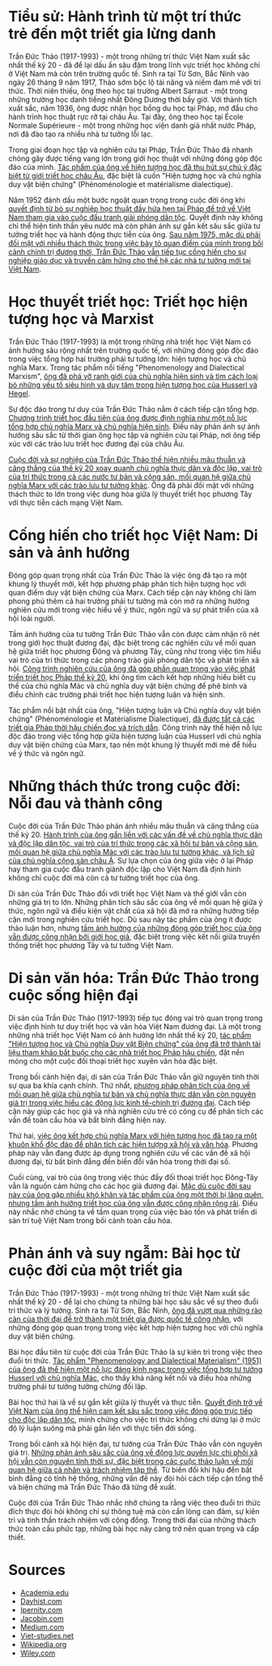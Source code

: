 # Tiểu sử: Hành trình từ một trí thức trẻ đến một triết gia lừng danh

Trần Đức Thảo (1917-1993) - một trong những trí thức Việt Nam xuất sắc nhất thế kỷ 20 - đã để lại dấu ấn sâu đậm trong lĩnh vực triết học không chỉ ở Việt Nam mà còn trên trường quốc tế. Sinh ra tại Từ Sơn, Bắc Ninh vào ngày 26 tháng 9 năm 1917, Thảo sớm bộc lộ tài năng và niềm đam mê với tri thức. Thời niên thiếu, ông theo học tại trường Albert Sarraut - một trong những trường học danh tiếng nhất Đông Dương thời bấy giờ. Với thành tích xuất sắc, năm 1936, ông được nhận học bổng du học tại Pháp, mở đầu cho hành trình học thuật rực rỡ tại châu Âu. Tại đây, ông theo học tại École Normale Supérieure - một trong những học viện danh giá nhất nước Pháp, nơi đã đào tạo ra nhiều nhà tư tưởng lỗi lạc.

Trong giai đoạn học tập và nghiên cứu tại Pháp, Trần Đức Thảo đã nhanh chóng gây được tiếng vang lớn trong giới học thuật với những đóng góp độc đáo của mình. [Tác phẩm của ông về hiện tượng học đã thu hút sự chú ý đặc biệt từ giới triết học châu Âu](https://www.ipernity.com/blog/235050/512209), đặc biệt là cuốn "Hiện tượng học và chủ nghĩa duy vật biện chứng" (Phénoménologie et matérialisme dialectique).

Năm 1952 đánh dấu một bước ngoặt quan trọng trong cuộc đời ông khi [quyết định từ bỏ sự nghiệp học thuật đầy hứa hẹn tại Pháp để trở về Việt Nam tham gia vào cuộc đấu tranh giải phóng dân tộc](https://medium.com/philosophytoday/tran-duc-thao-from-star-of-philosophy-to-anonymity-poverty-and-despair-56aa67eb464b). Quyết định này không chỉ thể hiện tinh thần yêu nước mà còn phản ánh sự gắn kết sâu sắc giữa tư tưởng triết học và hành động thực tiễn của ông. [Sau năm 1975, mặc dù phải đối mặt với nhiều thách thức trong việc bày tỏ quan điểm của mình trong bối cảnh chính trị đương thời, Trần Đức Thảo vẫn tiếp tục cống hiến cho sự nghiệp giáo dục và truyền cảm hứng cho thế hệ các nhà tư tưởng mới tại Việt Nam](https://dayhist.com/persons/tran-duc-thao-vietnamese-philosopher).

# Học thuyết triết học: Triết học hiện tượng học và Marxist

Trần Đức Thảo (1917-1993) là một trong những nhà triết học Việt Nam có ảnh hưởng sâu rộng nhất trên trường quốc tế, với những đóng góp độc đáo trong việc tổng hợp hai trường phái tư tưởng lớn: hiện tượng học và chủ nghĩa Marx. Trong tác phẩm nổi tiếng "Phenomenology and Dialectical Marxism", [ông đã phá vỡ ranh giới của chủ nghĩa hiện sinh và tìm cách loại bỏ những yếu tố siêu hình và duy tâm trong hiện tượng học của Husserl và Hegel](https://viet-studies.net/TDThao/TDThao_DJHerman.htm).

Sự độc đáo trong tư duy của Trần Đức Thảo nằm ở cách tiếp cận tổng hợp. [Chương trình triết học đầu tiên của ông được định nghĩa như một nỗ lực tổng hợp chủ nghĩa Marx và chủ nghĩa hiện sinh](https://www.ipernity.com/blog/235050/512209). Điều này phản ánh sự ảnh hưởng sâu sắc từ thời gian ông học tập và nghiên cứu tại Pháp, nơi ông tiếp xúc với các trào lưu triết học đương đại của châu Âu.

[Cuộc đời và sự nghiệp của Trần Đức Thảo thể hiện nhiều mâu thuẫn và căng thẳng của thế kỷ 20 xoay quanh chủ nghĩa thực dân và độc lập, vai trò của trí thức trong cả các nước tư bản và cộng sản, mối quan hệ giữa chủ nghĩa Marx với các trào lưu tư tưởng khác](https://jacobin.com/2024/02/tran-duc-thao-vietnam-marxism). Ông đã phải đối mặt với những thách thức to lớn trong việc dung hòa giữa lý thuyết triết học phương Tây với thực tiễn cách mạng Việt Nam.

# Cống hiến cho triết học Việt Nam: Di sản và ảnh hưởng

Đóng góp quan trọng nhất của Trần Đức Thảo là việc ông đã tạo ra một khung lý thuyết mới, kết hợp phương pháp phân tích hiện tượng học với quan điểm duy vật biện chứng của Marx. Cách tiếp cận này không chỉ làm phong phú thêm cả hai trường phái tư tưởng mà còn mở ra những hướng nghiên cứu mới trong việc hiểu về ý thức, ngôn ngữ và sự phát triển của xã hội loài người.

Tầm ảnh hưởng của tư tưởng Trần Đức Thảo vẫn còn được cảm nhận rõ nét trong giới học thuật đương đại, đặc biệt trong các nghiên cứu về mối quan hệ giữa triết học phương Đông và phương Tây, cũng như trong việc tìm hiểu vai trò của trí thức trong các phong trào giải phóng dân tộc và phát triển xã hội. [Công trình nghiên cứu của ông đã góp phần quan trọng vào việc phát triển triết học Pháp thế kỷ 20](https://compass.onlinelibrary.wiley.com/doi/pdf/10.1111/phc3.12650), khi ông tìm cách kết hợp những hiểu biết cụ thể của chủ nghĩa Mác và chủ nghĩa duy vật biện chứng để phê bình và điều chỉnh các trường phái triết học hiện tượng luận và hiện sinh.

Tác phẩm nổi bật nhất của ông, "Hiện tượng luận và Chủ nghĩa duy vật biện chứng" (Phénoménologie et Matérialisme Dialectique), [đã được tất cả các triết gia Pháp thời hậu chiến đọc và trích dẫn](https://medium.com/philosophytoday/tran-duc-thao-from-star-of-philosophy-to-anonymity-poverty-and-despair-56aa67eb464b). Công trình này thể hiện nỗ lực độc đáo trong việc tổng hợp giữa hiện tượng luận của Husserl với chủ nghĩa duy vật biện chứng của Marx, tạo nên một khung lý thuyết mới mẻ để hiểu về ý thức và ngôn ngữ.

# Những thách thức trong cuộc đời: Nỗi đau và thành công

Cuộc đời của Trần Đức Thảo phản ánh nhiều mâu thuẫn và căng thẳng của thế kỷ 20. [Hành trình của ông gắn liền với các vấn đề về chủ nghĩa thực dân và độc lập dân tộc, vai trò của trí thức trong các xã hội tư bản và cộng sản, mối quan hệ giữa chủ nghĩa Mác với các trào lưu tư tưởng khác, và lịch sử của chủ nghĩa cộng sản châu Á](https://jacobin.com/2024/02/tran-duc-thao-vietnam-marxism). Sự lựa chọn của ông giữa việc ở lại Pháp hay tham gia cuộc đấu tranh giành độc lập cho Việt Nam đã định hình không chỉ cuộc đời mà còn cả tư tưởng triết học của ông.

Di sản của Trần Đức Thảo đối với triết học Việt Nam và thế giới vẫn còn những giá trị to lớn. Những phân tích sâu sắc của ông về mối quan hệ giữa ý thức, ngôn ngữ và điều kiện vật chất của xã hội đã mở ra những hướng tiếp cận mới trong nghiên cứu triết học. Dù sau này tác phẩm của ông ít được thảo luận hơn, nhưng [tầm ảnh hưởng của những đóng góp triết học của ông vẫn được công nhận bởi giới học giả](https://medium.com/philosophytoday/tran-duc-thao-from-star-of-philosophy-to-anonymity-poverty-and-despair-56aa67eb464b), đặc biệt trong việc kết nối giữa truyền thống triết học phương Tây và tư tưởng Việt Nam.

# Di sản văn hóa: Trần Đức Thảo trong cuộc sống hiện đại

Di sản của Trần Đức Thảo (1917-1993) tiếp tục đóng vai trò quan trọng trong việc định hình tư duy triết học và văn hóa Việt Nam đương đại. Là một trong những nhà triết học Việt Nam có ảnh hưởng lớn nhất thế kỷ 20, [tác phẩm "Hiện tượng học và Chủ nghĩa Duy vật Biện chứng" của ông đã trở thành tài liệu tham khảo bắt buộc cho các nhà triết học Pháp hậu chiến](https://medium.com/philosophytoday/tran-duc-thao-from-star-of-philosophy-to-anonymity-poverty-and-despair-56aa67eb464b), đặt nền móng cho một cuộc đối thoại triết học xuyên văn hóa đặc biệt.

Trong bối cảnh hiện đại, di sản của Trần Đức Thảo vẫn giữ nguyên tính thời sự qua ba khía cạnh chính. Thứ nhất, [phương pháp phân tích của ông về mối quan hệ giữa chủ nghĩa tư bản và chủ nghĩa thực dân vẫn còn nguyên giá trị trong việc hiểu các động lực kinh tế-chính trị đương đại](https://www.academia.edu/108179703/Trần_Đức_Thảo_and_the_Mythico_Politics_of_Anticolonialism_A_Cautionary_Tale). Cách tiếp cận này giúp các học giả và nhà nghiên cứu trẻ có công cụ để phân tích các vấn đề toàn cầu hóa và bất bình đẳng hiện nay.

Thứ hai, [việc ông kết hợp chủ nghĩa Marx với hiện tượng học đã tạo ra một khuôn khổ độc đáo để phân tích các hiện tượng xã hội và văn hóa](https://compass.onlinelibrary.wiley.com/doi/pdf/10.1111/phc3.12650). Phương pháp này vẫn đang được áp dụng trong nghiên cứu về các vấn đề xã hội đương đại, từ bất bình đẳng đến biến đổi văn hóa trong thời đại số.

Cuối cùng, vai trò của ông trong việc thúc đẩy đối thoại triết học Đông-Tây vẫn là nguồn cảm hứng cho các học giả đương đại. [Mặc dù cuộc đời sau này của ông gặp nhiều khó khăn và tác phẩm của ông một thời bị lãng quên, nhưng tầm ảnh hưởng triết học của ông vẫn được công nhận rộng rãi](https://medium.com/philosophytoday/tran-duc-thao-from-star-of-philosophy-to-anonymity-poverty-and-despair-56aa67eb464b). Điều này nhắc nhở chúng ta về tầm quan trọng của việc bảo tồn và phát triển di sản trí tuệ Việt Nam trong bối cảnh toàn cầu hóa.

# Phản ánh và suy ngẫm: Bài học từ cuộc đời của một triết gia

Trần Đức Thảo (1917-1993) - một trong những trí thức Việt Nam xuất sắc nhất thế kỷ 20 - để lại cho chúng ta những bài học sâu sắc về sự theo đuổi tri thức và lý tưởng. Sinh ra tại Từ Sơn, Bắc Ninh, [ông đã vượt qua những rào cản của thời đại để trở thành một triết gia được quốc tế công nhận](https://en.wikipedia.org/wiki/Tran_Duc_Thao), với những đóng góp quan trọng trong việc kết hợp hiện tượng học với chủ nghĩa duy vật biện chứng.

Bài học đầu tiên từ cuộc đời của Trần Đức Thảo là sự kiên trì trong việc theo đuổi tri thức. [Tác phẩm "Phenomenology and Dialectical Materialism" (1951) của ông đã thể hiện một nỗ lực đáng kinh ngạc trong việc tổng hợp tư tưởng Husserl với chủ nghĩa Mác](https://www.ipernity.com/blog/235050/512209), cho thấy khả năng kết nối và điều hòa những trường phái tư tưởng tưởng chừng đối lập.

Bài học thứ hai là về sự gắn kết giữa lý thuyết và thực tiễn. [Quyết định trở về Việt Nam của ông thể hiện cam kết sâu sắc trong việc đóng góp trực tiếp cho độc lập dân tộc](https://www.viet-studies.net/TranDucThao_OnIndochina.pdf), minh chứng cho việc tri thức không chỉ dừng lại ở mức độ lý luận suông mà phải gắn liền với thực tiễn đời sống.

Trong bối cảnh xã hội hiện đại, tư tưởng của Trần Đức Thảo vẫn còn nguyên giá trị. [Những phản ánh sâu sắc của ông về động lực quyền lực chi phối xã hội vẫn còn nguyên tính thời sự, đặc biệt trong các cuộc thảo luận về mối quan hệ giữa cá nhân và trách nhiệm tập thể](https://dayhist.com/persons/tran-duc-thao-vietnamese-philosopher). Từ biến đổi khí hậu đến bất bình đẳng có tính hệ thống, những vấn đề này đòi hỏi cách tiếp cận tổng thể và biện chứng mà Trần Đức Thảo đã từng đề xuất.

Cuộc đời của Trần Đức Thảo nhắc nhở chúng ta rằng việc theo đuổi tri thức đích thực đòi hỏi không chỉ sự thông tuệ mà còn cần lòng can đảm, sự kiên trì và tinh thần trách nhiệm với cộng đồng. Trong thời đại của những thách thức toàn cầu phức tạp, những bài học này càng trở nên quan trọng và cấp thiết.

# Sources
- [Academia.edu](https://www.academia.edu/108179703/Trần_Đức_Thảo_and_the_Mythico_Politics_of_Anticolonialism_A_Cautionary_Tale)
- [Dayhist.com](https://dayhist.com/persons/tran-duc-thao-vietnamese-philosopher)
- [Ipernity.com](https://www.ipernity.com/blog/235050/512209)
- [Jacobin.com](https://jacobin.com/2024/02/tran-duc-thao-vietnam-marxism)
- [Medium.com](https://medium.com/philosophytoday/tran-duc-thao-from-star-of-philosophy-to-anonymity-poverty-and-despair-56aa67eb464b)
- [Viet-studies.net](https://viet-studies.net/TDThao/TDThao_DJHerman.htm)
- [Wikipedia.org](https://en.wikipedia.org/wiki/Tran_Duc_Thao)
- [Wiley.com](https://compass.onlinelibrary.wiley.com/doi/pdf/10.1111/phc3.12650)